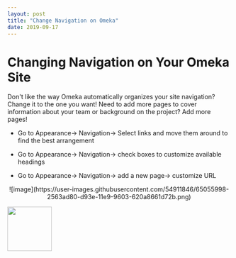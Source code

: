 ```yaml
---
layout: post
title: "Change Navigation on Omeka"
date: 2019-09-17
---
```

# Changing Navigation on Your Omeka Site #

Don't like the way Omeka automatically organizes your site navigation? Change it to the one you want!
Need to add more pages to cover information about your team or background on the project? Add more pages!

* Go to Appearance-> Navigation-> Select links and move them around to find the best arrangement

* Go to Appearance-> Navigation-> check boxes to customize available headings

* Go to Appearance-> Navigation-> add a new page-> customize URL

<p align="center">![image](https://user-images.githubusercontent.com/54911846/65055998-2563ad80-d93e-11e9-9603-620a8661d72b.png)</p>

<img align="left" width="100" height="100" src="http://www.fillmurray.com/100/100">

